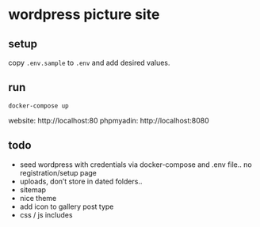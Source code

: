 # wordpress picture site

## setup

copy `.env.sample` to `.env` and add desired values.

## run

`docker-compose up`

website: http://localhost:80
phpmyadin: http://localhost:8080

## todo

- seed wordpress with credentials via docker-compose and .env file.. no registration/setup page
- uploads, don’t store in dated folders..
- sitemap
- nice theme
- add icon to gallery post type
- css / js includes